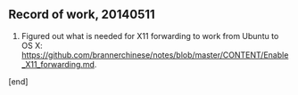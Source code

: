 ## Record of work, 20140511

 1. Figured out what is needed for X11 forwarding to work from Ubuntu to OS X: https://github.com/brannerchinese/notes/blob/master/CONTENT/Enable_X11_forwarding.md. 

[end]
